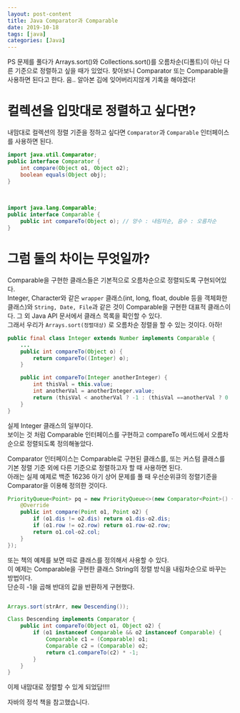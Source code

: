 ```yaml
---
layout: post-content
title: Java Comparator과 Comparable
date: 2019-10-18
tags: [java]
categories: [Java]
---
```


PS 문제를 풀다가 Arrays.sort()와 Collections.sort()를 오름차순(디폴트)이 아닌 다른 기준으로 정렬하고 싶을 때가 있었다. 찾아보니 Comparator 또는 Comparable을 사용하면 된다고 한다. 음.. 알아본 김에 잊어버리지않게 기록을 해야겠다!


# 컬렉션을 입맛대로 정렬하고 싶다면?

내맘대로 컬렉션의 정렬 기준을 정하고 싶다면 `Comparator`과 `Comparable` 인터페이스를 사용하면 된다.  

```java
import java.util.Comparator;
public interface Comparator {
    int compare(Object o1, Object o2);
    boolean equals(Object obj);
}
```
<br/>

```java
import java.lang.Comparable;
public interface Comparable {
    public int compareTo(Object o); // 양수 : 내림차순, 음수 : 오름차순
}
```



# 그럼 둘의 차이는 무엇일까?    

Comparable을 구현한 클래스들은 기본적으로 오름차순으로 정렬되도록 구현되어있다.   
Integer, Character와 같은 `wrapper` 클래스(int, long, float, double 등을 객체화한 클래스)와 `String, Date, File`과 같은 것이 Comparable을 구현한 대표적 클래스이다. 그 외 Java API 문서에서 클래스 목록을 확인할 수 있다.    
그래서 우리가 `Arrays.sort(정렬대상)` 로 오름차순 정렬을 할 수 있는 것이다. 아하!    

```java
public final class Integer extends Number implements Comparable {
    ...
    public int compareTo(Object o) {
        return compareTo((Integer) o);
    }

    public int compareTo(Integer anotherInteger) {
        int thisVal = this.value;
        int anotherVal = anotherInteger.value;
        return (thisVal < anotherVal ? -1 : (thisVal ==anotherVal ? 0 : 1));
    }
}
```

실제 Integer 클래스의 일부이다.    
보이는 것 처럼 Comparable 인터페이스를 구현하고 compareTo 메서드에서 오름차순으로 정렬되도록 정의해놓았다.     

Comparator 인터페이스는 Comparable로 구현된 클래스를, 또는 커스텀 클래스를 기본 정렬 기준 외에 다른 기준으로 정렬하고자 할 때 사용하면 된다.    
아래는 실제 예제로 백준 16236 아기 상어 문제를 풀 때 우선순위큐의 정렬기준을 Comparator을 이용해 정의한 것이다. 

```java
PriorityQueue<Point> pq = new PriorityQueue<>(new Comparator<Point>() {
	@Override
	public int compare(Point o1, Point o2) {
		if (o1.dis != o2.dis) return o1.dis-o2.dis;
		if (o1.row != o2.row) return o1.row-o2.row;
		return o1.col-o2.col;
	}
});
```

또는 책의 예제를 보면 따로 클래스를 정의해서 사용할 수 있다.     
이 예제는 Comparable을 구현한 클래스 String의 정렬 방식을 내림차순으로 바꾸는 방법이다.    
단순히 -1을 곱해 반대의 값을 반환하게 구현했다.    

```java

Arrays.sort(strArr, new Descending());

Class Descending implements Comparator {
    public int compareTo(Object o1, Object o2) {
        if (o1 instanceof Comparable && o2 instanceof Comparable) {
            Comparable c1 = (Comparable) o1;
            Comparable c2 = (Comparable) o2;
            return c1.compareTo(c2) * -1;
        }
    }
}
```


이제 내맘대로 정렬할 수 있게 되었담!!!!

자바의 정석 책을 참고했습니다.


